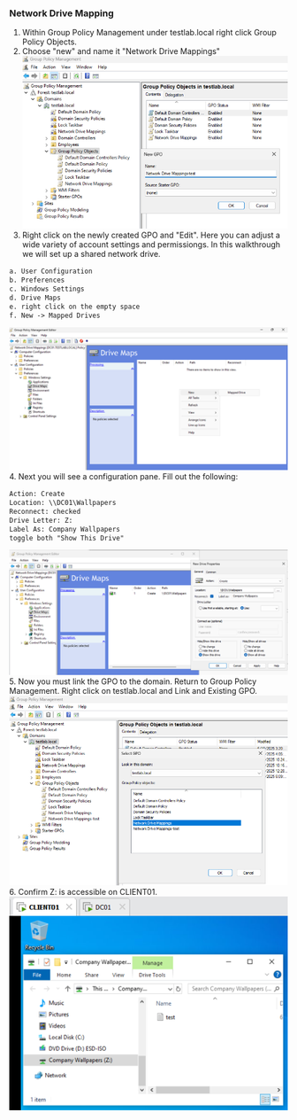 ### Network Drive Mapping
1. Within Group Policy Management under testlab.local right click Group Policy Objects.
2. Choose "new" and name it "Network Drive Mappings"
![group policy management](https://github.com/nickbruggen90/LabsVol8021Q/blob/main/Project%201.1%3A%20Active%20Directory%20and%20Windows%2010%20Integration/Images/Screenshot%202025-06-11%20180955.png)
3. Right click on the newly created GPO and "Edit". Here you can adjust a wide variety of account settings and permissiongs. In this walkthrough we will set up a shared network drive.
```
a. User Configuration
b. Preferences
c. Windows Settings
d. Drive Maps
e. right click on the empty space
f. New -> Mapped Drives
```
![new mapped drive](https://github.com/nickbruggen90/LabsVol8021Q/blob/main/Project%201.1%3A%20Active%20Directory%20and%20Windows%2010%20Integration/Images/Screenshot%202025-06-11%20122324.png)
4. Next you will see a configuration pane. Fill out the following:
```
Action: Create
Location: \\DC01\Wallpapers
Reconnect: checked
Drive Letter: Z:
Label As: Company Wallpapers
toggle both "Show This Drive"
```
![new drive creation](https://github.com/nickbruggen90/LabsVol8021Q/blob/main/Project%201.1%3A%20Active%20Directory%20and%20Windows%2010%20Integration/Images/Screenshot%202025-06-11%20180805.png)
5. Now you must link the GPO to the domain. Return to Group Policy Management. Right click on testlab.local and Link and Existing GPO.
![link GPO](https://github.com/nickbruggen90/LabsVol8021Q/blob/main/Project%201.1%3A%20Active%20Directory%20and%20Windows%2010%20Integration/Images/Screenshot%202025-06-11%20181141.png)
6. Confirm Z: is accessible on CLIENT01.
![confirmation of Z:](https://github.com/nickbruggen90/LabsVol8021Q/blob/main/Project%201.1%3A%20Active%20Directory%20and%20Windows%2010%20Integration/Images/Screenshot%202025-06-11%20124816.png)
